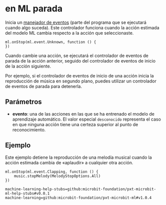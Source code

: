 # en ML parada

Inicia un [manejador de eventos](/reference/event-handler) (parte del programa que se ejecutará cuando algo suceda). Este controlador funciona cuando la acción estimada del modelo ML cambia respecto a la acción que seleccionaste.

```sig
ml.onStop(ml.event.Unknown, function () {
})
```

Cuando cambie una acción, se ejecutará el controlador de eventos de parada de la acción anterior, seguido del controlador de eventos de inicio de la acción siguiente.

Por ejemplo, si el controlador de eventos de inicio de una acción inicia la reproducción de música en segundo plano, puedes utilizar un controlador de eventos de parada para detenerla.

## Parámetros

- **evento**: una de las acciones en las que se ha entrenado el modelo de aprendizaje automático. El valor especial `desconocido` representa el caso en que ninguna acción tiene una certeza superior al punto de reconocimiento.

## Ejemplo

Este ejemplo detiene la reproducción de una melodía musical cuando la acción estimada cambia de «aplaudir» a cualquier otra acción.

```blocks
ml.onStop(ml.event.Clapping, function () {
    music.stopMelody(MelodyStopOptions.All)
})
```

```package
machine-learning-help-stubs=github:microbit-foundation/pxt-microbit-ml-help-stubs#v0.0.1
machine-learning=github:microbit-foundation/pxt-microbit-ml#v1.0.4
```
